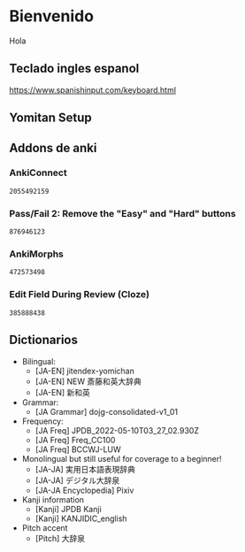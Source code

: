 # Bienvenido

Hola

## Teclado ingles espanol

https://www.spanishinput.com/keyboard.html

## Yomitan Setup

## Addons de anki

### AnkiConnect
```
2055492159
```
### Pass/Fail 2: Remove the "Easy" and "Hard" buttons
```
876946123
```
### AnkiMorphs
```
472573498
```
### Edit Field During Review (Cloze)
```
385888438
```

## Dictionarios

- Bilingual:
    * [JA-EN] jitendex-yomichan
    * [JA-EN] NEW 斎藤和英大辞典
    * [JA-EN] 新和英
- Grammar:
    * [JA Grammar] dojg-consolidated-v1_01
- Frequency:
    * [JA Freq] JPDB_2022-05-10T03_27_02.930Z
    * [JA Freq] Freq_CC100
    * [JA Freq] BCCWJ-LUW
- Monolingual but still useful for coverage to a beginner!
    * [JA-JA] 実用日本語表現辞典
    * [JA-JA] デジタル大辞泉
    * [JA-JA Encyclopedia] Pixiv
- Kanji information
    * [Kanji] JPDB Kanji
    * [Kanji] KANJIDIC_english
- Pitch accent
    * [Pitch] 大辞泉
